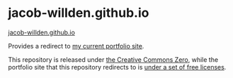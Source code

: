 # jacob-willden.github.io
[jacob-willden.github.io](https://jacob-willden.github.io)

Provides a redirect to [my current portfolio site](https://jacobwillden.codeberg.page/).

This repository is released under [the Creative Commons Zero](https://creativecommons.org/publicdomain/zero/1.0/), while the portfolio site that this repository redirects to is [under a set of free licenses](https://jacobwillden.codeberg.page/licensing.html).
